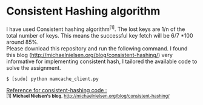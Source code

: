 Consistent Hashing algorithm
============================

 I have used Consistent hashing algorithm<sup>[1]</sup>. The lost keys are 1/n of the total number of keys. This means the successful key fetch will be 6/7 *100 around 85%. <br>Please download this repository and run the following command. I found this blog (http://michaelnielsen.org/blog/consistent-hashing/) very informative for implementing consistent hash, I tailored the available code to solve the assignment. 
```
$ [sudo] python mamcache_client.py
```
<u>Reference for consistent-hashing code :</u>
<br><sub>
[1] <b>Michael Nielsen's blog</b>, http://michaelnielsen.org/blog/consistent-hashing/ </sub>





 
      




    
    
